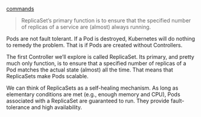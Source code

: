 [commands](https://gist.github.com/vfarcic/f6588da3d1c8a82100a81709295d4a93)

> ReplicaSet’s primary function is to ensure that the specified number of replicas of a service are (almost) always running.

Pods are not fault tolerant. If a Pod is destroyed, Kubernetes will do nothing to remedy the problem. That is if Pods are created without Controllers.

The first Controller we’ll explore is called ReplicaSet. 
Its primary, and pretty much only function, is to ensure that a specified number of replicas of a Pod matches the actual state (almost) all the time. 
That means that ReplicaSets make Pods scalable.

We can think of ReplicaSets as a self-healing mechanism. 
As long as elementary conditions are met (e.g., enough memory and CPU), Pods associated with a ReplicaSet are guaranteed to run. 
They provide fault-tolerance and high availability.

